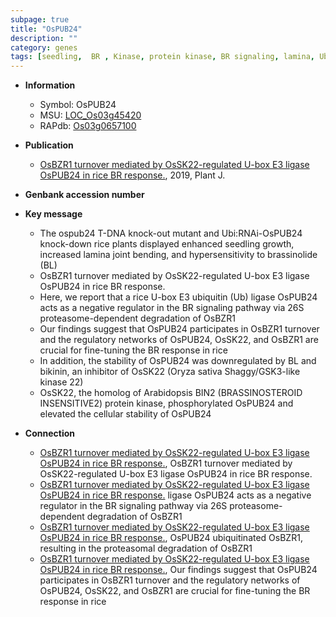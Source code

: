 ```yaml
---
subpage: true
title: "OsPUB24"
description: ""
category: genes
tags: [seedling,  BR , Kinase, protein kinase, BR signaling, lamina, Ubiquitin, lamina joint]
---
```


* **Information**  
    + Symbol: OsPUB24  
    + MSU: [LOC_Os03g45420](http://rice.plantbiology.msu.edu/cgi-bin/ORF_infopage.cgi?orf=LOC_Os03g45420)  
    + RAPdb: [Os03g0657100](http://rapdb.dna.affrc.go.jp/viewer/gbrowse_details/irgsp1?name=Os03g0657100)  

* **Publication**  
    + [OsBZR1 turnover mediated by OsSK22-regulated U-box E3 ligase OsPUB24 in rice BR response.](http://www.ncbi.nlm.nih.gov/pubmed?term=OsBZR1+turnover+mediated+by+OsSK22-regulated+U-box+E3+ligase+OsPUB24+in+rice+BR+response.%5BTitle%5D), 2019, Plant J.

* **Genbank accession number**  

* **Key message**  
    + The ospub24 T-DNA knock-out mutant and Ubi:RNAi-OsPUB24 knock-down rice plants displayed enhanced seedling growth, increased lamina joint bending, and hypersensitivity to brassinolide (BL)
    + OsBZR1 turnover mediated by OsSK22-regulated U-box E3 ligase OsPUB24 in rice BR response.
    + Here, we report that a rice U-box E3 ubiquitin (Ub) ligase OsPUB24 acts as a negative regulator in the BR signaling pathway via 26S proteasome-dependent degradation of OsBZR1
    + Our findings suggest that OsPUB24 participates in OsBZR1 turnover and the regulatory networks of OsPUB24, OsSK22, and OsBZR1 are crucial for fine-tuning the BR response in rice
    + In addition, the stability of OsPUB24 was downregulated by BL and bikinin, an inhibitor of OsSK22 (Oryza sativa Shaggy/GSK3-like kinase 22)
    + OsSK22, the homolog of Arabidopsis BIN2 (BRASSINOSTEROID INSENSITIVE2) protein kinase, phosphorylated OsPUB24 and elevated the cellular stability of OsPUB24

* **Connection**  
    + [OsBZR1 turnover mediated by OsSK22-regulated U-box E3 ligase OsPUB24 in rice BR response.](http://www.ncbi.nlm.nih.gov/pubmed?term=OsBZR1+turnover+mediated+by+OsSK22-regulated+U-box+E3+ligase+OsPUB24+in+rice+BR+response.%5BTitle%5D), OsBZR1 turnover mediated by OsSK22-regulated U-box E3 ligase OsPUB24 in rice BR response.
    + [OsBZR1 turnover mediated by OsSK22-regulated U-box E3 ligase OsPUB24 in rice BR response.](Ub) ligase OsPUB24 acts as a negative regulator in the BR signaling pathway via 26S proteasome-dependent degradation of OsBZR1
    + [OsBZR1 turnover mediated by OsSK22-regulated U-box E3 ligase OsPUB24 in rice BR response.](http://www.ncbi.nlm.nih.gov/pubmed?term=OsBZR1+turnover+mediated+by+OsSK22-regulated+U-box+E3+ligase+OsPUB24+in+rice+BR+response.%5BTitle%5D),  OsPUB24 ubiquitinated OsBZR1, resulting in the proteasomal degradation of OsBZR1
    + [OsBZR1 turnover mediated by OsSK22-regulated U-box E3 ligase OsPUB24 in rice BR response.](http://www.ncbi.nlm.nih.gov/pubmed?term=OsBZR1+turnover+mediated+by+OsSK22-regulated+U-box+E3+ligase+OsPUB24+in+rice+BR+response.%5BTitle%5D),  Our findings suggest that OsPUB24 participates in OsBZR1 turnover and the regulatory networks of OsPUB24, OsSK22, and OsBZR1 are crucial for fine-tuning the BR response in rice



